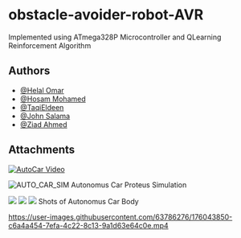 
# obstacle-avoider-robot-AVR

Implemented using ATmega328P Microcontroller and QLearning Reinforcement Algorithm


## Authors

- [@Helal Omar](https://github.com/HelalOmar2001)
- [@Hosam Mohamed](https://github.com/ItzEnigma)
- [@TaqiEldeen](https://github.com/TaqiEldeen)
- [@John Salama](https://github.com/John-Salama)
- [@Ziad Ahmed](https://github.com/ZiadAhmed99)


## Attachments 


[![AutoCar Video](https://drive.google.com/file/d/1IKK0cR5SuKv8Kd9YC_XTM_23w_wf43FM/view)](https://drive.google.com/file/d/1IKK0cR5SuKv8Kd9YC_XTM_23w_wf43FM/view "AutoCar Video")



![AUTO_CAR_SIM](https://user-images.githubusercontent.com/63786276/176041687-ce018968-b04e-435e-88b1-05a9e9f23ace.png)
Autonomus Car Proteus Simulation

![](https://user-images.githubusercontent.com/63786276/176042886-0a8cd29e-6e4e-4e7f-8c9b-738d2973eb0d.jpg)
![](https://user-images.githubusercontent.com/63786276/176043049-1abb6f24-1331-4979-9f46-ee0996002319.jpg)
![](https://user-images.githubusercontent.com/63786276/176043239-3d6208fb-1df3-47c6-bf65-2a2ed900639d.jpg)
Shots of Autonomus Car Body




https://user-images.githubusercontent.com/63786276/176043850-c6a4a454-7efa-4c22-8c13-9a1d63e64c0e.mp4

